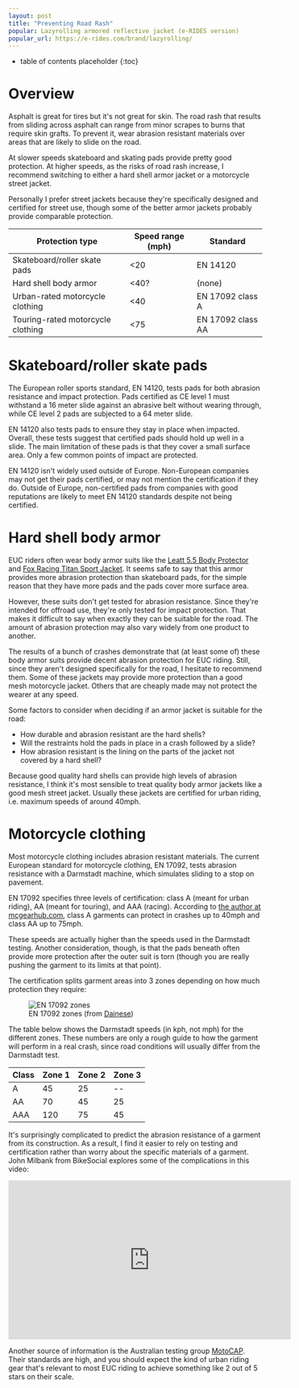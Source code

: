 ```yaml
---
layout: post
title: "Preventing Road Rash"
popular: Lazyrolling armored reflective jacket (e-RIDES version)
popular_url: https://e-rides.com/brand/lazyrolling/
---
```


* table of contents placeholder
{:toc}

# Overview

Asphalt is great for tires but it's not great for skin. The road rash that
results from sliding across asphalt can range from minor scrapes to burns that
require skin grafts. To prevent it, wear abrasion resistant materials over areas
that are likely to slide on the road.

At slower speeds skateboard and skating pads provide pretty good protection. At
higher speeds, as the risks of road rash increase, I recommend switching to
either a hard shell armor jacket or a motorcycle street jacket.

Personally I prefer street jackets because they're specifically designed and
certified for street use, though some of the better armor jackets probably
provide comparable protection.

| Protection type                   | Speed range (mph) | Standard          |
| ---------------                   | ----------------- | --------          |
| Skateboard/roller skate pads      | <20               | EN 14120          |
| Hard shell body armor             | <40?              | (none)            |
| Urban-rated motorcycle clothing   | <40               | EN 17092 class A  |
| Touring-rated motorcycle clothing | <75               | EN 17092 class AA |

# Skateboard/roller skate pads

The European roller sports standard, EN 14120, tests pads for both abrasion
resistance and impact protection. Pads certified as CE level 1 must withstand a
16 meter slide against an abrasive belt without wearing through, while CE level
2 pads are subjected to a 64 meter slide.

EN 14120 also tests pads to ensure they stay in place when impacted. Overall,
these tests suggest that certified pads should hold up well in a slide. The main
limitation of these pads is that they cover a small surface area. Only a few
common points of impact are protected.

EN 14120 isn't widely used outside of Europe. Non-European companies may not get
their pads certified, or may not mention the certification if they do. Outside
of Europe, non-certified pads from companies with good reputations are likely to
meet EN 14120 standards despite not being certified.

# Hard shell body armor

EUC riders often wear body armor suits like the [Leatt 5.5 Body
Protector](https://leatt.com/us/shop/moto/protection/body-armour/body-protector-5-5-sku-5015400100-W?selected-color=5440)
and [Fox Racing Titan Sport
Jacket](https://www.foxracing.com/product/titan-sport-jacket/24018.html?dwvar_24018_color=001&dwvar_24018_size=S&cgid=mens-moto-gear-guards). It
seems safe to say that this armor provides more abrasion protection than
skateboard pads, for the simple reason that they have more pads and the pads
cover more surface area.

However, these suits don't get tested for abrasion resistance. Since they're
intended for offroad use, they're only tested for impact protection. That makes
it difficult to say when exactly they can be suitable for the road. The amount
of abrasion protection may also vary widely from one product to another.

The results of a bunch of crashes demonstrate that (at least some of) these body
armor suits provide decent abrasion protection for EUC riding. Still, since they
aren't designed specifically for the road, I hesitate to recommend them. Some of
these jackets may provide more protection than a good mesh motorcycle
jacket. Others that are cheaply made may not protect the wearer at any speed.

Some factors to consider when deciding if an armor jacket is suitable for the
road:

- How durable and abrasion resistant are the hard shells?
- Will the restraints hold the pads in place in a crash followed by a slide?
- How abrasion resistant is the lining on the parts of the jacket not covered by
  a hard shell?
  
Because good quality hard shells can provide high levels of abrasion resistance,
I think it's most sensible to treat quality body armor jackets like a good mesh
street jacket. Usually these jackets are certified for urban riding,
i.e. maximum speeds of around 40mph.

# Motorcycle clothing

<!-- [Paul Varnsverry -->
<!-- interview](https://www.mcgearhub.com/motorcycle-gear/interview-with-industry-expert-paul-varnsverry-part-2/) -->

Most motorcycle clothing includes abrasion resistant materials. The current
European standard for motorcycle clothing, EN 17092, tests abrasion resistance
with a Darmstadt machine, which simulates sliding to a stop on pavement.

EN 17092 specifies three levels of certification: class A (meant for urban
riding), AA (meant for touring), and AAA (racing). According to [the author at
mcgearhub.com](https://www.mcgearhub.com/motorcycle-pants/best-motorcycle-jeans-guide-updated-reviews/),
class A garments can protect in crashes up to 40mph and class AA up to 75mph.

These speeds are actually higher than the speeds used in the Darmstadt
testing. Another consideration, though, is that the pads beneath often provide
more protection after the outer suit is torn (though you are really pushing the
garment to its limits at that point).

The certification splits garment areas into 3 zones depending on how much
protection they require:

<figure>
  <img src="{{site.baseurl}}/assets/images/dainese_en17092.jpg" alt="EN 17092 zones"/>
  <figcaption>EN 17092 zones (from <a href="https://demonerosso.dainese.com/how-do-motorcycle-jacket-and-pants-certifications-work">Dainese</a>)</figcaption>
</figure>

The table below shows the Darmstadt speeds (in kph, not mph) for the different
zones. These numbers are only a rough guide to how the garment will perform in a
real crash, since road conditions will usually differ from the Darmstadt test.

| Class | Zone 1 | Zone 2 | Zone 3 |
| ----- | ------ | ------ | ------ |
| A     | 45     | 25     | --     |
| AA    | 70     | 45     | 25     |
| AAA   | 120    | 75     | 45     |

It's surprisingly complicated to predict the abrasion resistance of a garment
from its construction. As a result, I find it easier to rely on testing and
certification rather than worry about the specific materials of a garment. John
Milbank from BikeSocial explores some of the complications in this video:

<iframe width="560" height="315" src="https://www.youtube.com/embed/n22vtWc8QRw" title="YouTube video player" frameborder="0" allow="accelerometer; autoplay; clipboard-write; encrypted-media; gyroscope; picture-in-picture" allowfullscreen></iframe>

Another source of information is the Australian testing group
[MotoCAP](https://www.motocap.com.au/). Their standards are high, and you should
expect the kind of urban riding gear that's relevant to most EUC riding to
achieve something like 2 out of 5 stars on their scale.
